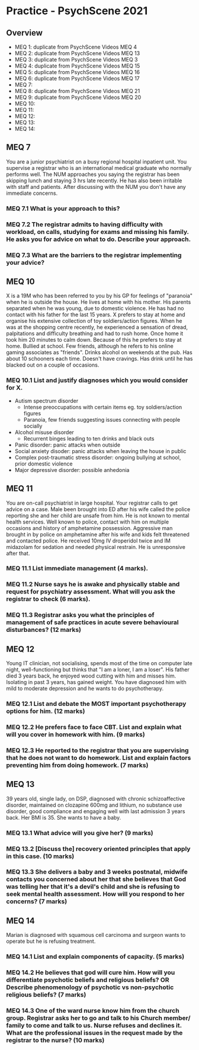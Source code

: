 # Practice - PsychScene 2021

## Overview
- MEQ 1: duplicate from PsychScene Videos MEQ 4
- MEQ 2: duplicate from PsychScene Videos MEQ 13
- MEQ 3: duplicate from PsychScene Videos MEQ 3
- MEQ 4: duplicate from PsychScene Videos MEQ 15
- MEQ 5: duplicate from PsychScene Videos MEQ 16
- MEQ 6: duplicate from PsychScene Videos MEQ 17
- MEQ 7: 
- MEQ 8: duplicate from PsychScene Videos MEQ 21
- MEQ 9: duplicate from PsychScene Videos MEQ 20
- MEQ 10:
- MEQ 11:
- MEQ 12:
- MEQ 13: 
- MEQ 14:

## MEQ 7

You are a junior psychiatrist on a busy regional hospital inpatient unit. You supervise a registrar who is an international medical graduate who normally performs well. The NUM approaches you saying the registrar has been skipping lunch and staying 3 hrs late recently. He has also been irritable with staff and patients. After discussing with the NUM you don't have any immediate concerns.

### MEQ 7.1 What is your approach to this?

### MEQ 7.2 The registrar admits to having difficulty with workload, on calls, studying for exams and missing his family. He asks you for advice on what to do. Describe your approach.

### MEQ 7.3 What are the barriers to the registrar implementing your advice?

## MEQ 10

X is a 19M who has been referred to you by his GP for feelings of "paranoia" when he is outside the house. He lives at home with his mother. His parents separated when he was young, due to domestic violence. He has had no contact with his father for the last 15 years. X prefers to stay at home and organise his extensive collection of toy soldiers/action figures. When he was at the shopping centre recently, he experienced a sensation of dread, palpitations and difficulty breathing and had to rush home. Once home it took him 20 minutes to calm down. Because of this he prefers to stay at home. Bullied at school. Few friends, although he refers to his online gaming associates as "friends". Drinks alcohol on weekends at the pub. Has about 10 schooners each time. Doesn't have cravings. Has drink until he has blacked out on a couple of occasions. 

### MEQ 10.1 List and justify diagnoses which you would consider for X.

- Autism spectrum disorder
  - Intense preoccupations with certain items eg. toy soldiers/action figures
  - Paranoia, few friends suggesting issues connecting with people socially
- Alcohol misuse disorder
  - Recurrent binges leading to ten drinks and black outs
- Panic disorder: panic attacks when outside
- Social anxiety disoder: panic attacks when leaving the house in public
- Complex post-traumatic stress disorder: ongoing  bullying at school, prior domestic violence
- Major depressive disorder: possible anhedonia

## MEQ 11

You are on-call psychiatrist in large hospital. Your registrar calls to get advice on a case. Male been brought into ED after his wife called the police reporting she and her child are unsafe from him. He is not known to mental health services. Well known to police, contact with him on multiple occasions and history of amphetamine possession. Aggressive man brought in by police on amphetamine after his wife and kids felt threatened and contacted police. He received 10mg IV droperidol twice and IM midazolam for sedation and needed physical restrain. He is unresponsive after that.

### MEQ 11.1 List immediate management (4 marks).
### MEQ 11.2 Nurse says he is awake and physically stable and request for psychiatry assessment. What will you ask the registrar to check (6 marks).

### MEQ 11.3 Registrar asks you what the principles of management of safe practices in acute severe behavioural disturbances? (12 marks)

## MEQ 12

Young IT clinician, not socialising, spends most of the time on computer late night, well-functioning but thinks that "I am a loner, I am a loser". His father died 3 years back, he enjoyed wood cutting with him and misses him. Isolating in past 3 years, has gained weight. You have diagnosed him with mild to moderate depression and he wants to do psychotherapy.

### MEQ 12.1 List and debate the MOST important psychotherapy options for him. (12 marks)

### MEQ 12.2 He prefers face to face CBT. List and explain what will you cover in homework with him. (9 marks)

### MEQ 12.3 He reported to the registrar that you are supervising that he does not want to do homework. List and explain factors preventing him from doing homework. (7 marks)

## MEQ 13 

39 years old, single lady, on DSP, diagnosed with chronic schizoaffective disorder, maintained on clozapine 600mg and lithium, no substance use disorder, good compliance and engaging well with last admission 3 years back. Her BMI is 35. She wants to have a baby.

### MEQ 13.1 What advice will you give her? (9 marks)

### MEQ 13.2 [Discuss the] recovery oriented principles that apply in this case. (10 marks)

### MEQ 13.3 She delivers a baby and 3 weeks postnatal, midwife contacts you concerned about her that she believes that God was telling her that it's a devil's child and she is refusing to seek mental health assessment. How will you respond to her concerns? (7 marks)

## MEQ 14

Marian is diagnosed with squamous cell carcinoma and surgeon wants to operate but he is refusing treatment.

### MEQ 14.1 List and explain components of capacity. (5 marks)

### MEQ 14.2 He believes that god will cure him. How will you differentiate psychotic beliefs and religious beliefs? OR Describe phenomenology of psychotic vs non-psychotic religious beliefs?  (7 marks) 

### MEQ 14.3 One of the ward nurse know him from the church group. Registrar asks her to go and talk to his Church member/ family to come and talk to us. Nurse refuses and declines it. What are the professional issues in the request made by the registrar to the nurse? (10 marks)
